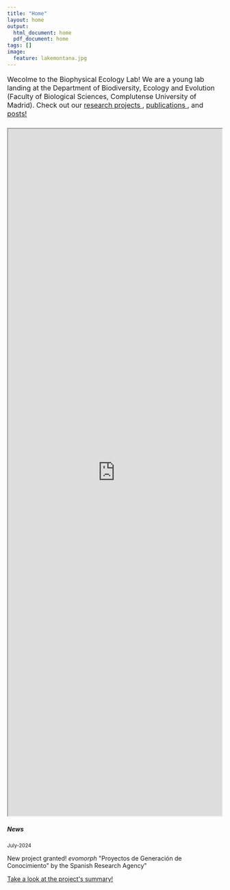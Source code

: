 ```yaml
---
title: "Home"
layout: home
output:
  html_document: home
  pdf_document: home
tags: []
image:
  feature: lakemontana.jpg
---
```


<p style="font-size:16px; "> Wecolme to the Biophysical Ecology Lab! We are a young lab landing at the Department of Biodiversity, Ecology and Evolution (Faculty of Biological Sciences, Complutense University of Madrid). Check out our 
  <a href="https://jrubalcaba.github.io/research/"> research projects </a>,
  <a href="https://jrubalcaba.github.io/publications/"> publications </a>, and 
  <a href="https://jrubalcaba.github.io/posts/"> posts! </a> </p>
<div class="grid">
    <div class="column12">
       <div class="content">
           <h5> </h5>
       <iframe style="width: 500px; height: 1600px;" src="https://jrubalcaba.github.io/twitter-embed/" width="300" height="150"></iframe>
       </div>
    </div>
    <div class="column12">
       <div class="content">
          <h5>News</h5> 
          <!---><!--->
          <small>July-2024</small>
           <p style="font-size:14px; "> New project granted! <i> evomorph </i> "Proyectos de Generación de Conocimiento" by the Spanish Research Agency" </p>
           <p style="font-size:14px; "> <a href="https://jrubalcaba.github.io/research/"> Take a look at the project's summary! </a> </p>
          <!---><!--->
    </div>
</div>
